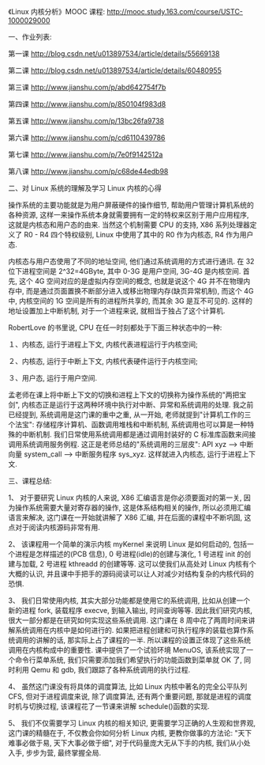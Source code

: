 《Linux 内核分析》MOOC 课程: http://mooc.study.163.com/course/USTC-1000029000

一、作业列表:

第一课 http://blog.csdn.net/u013897534/article/details/55669138

第二课 http://blog.csdn.net/u013897534/article/details/60480955

第三课 http://www.jianshu.com/p/abd642754f7b

第四课 http://www.jianshu.com/p/850104f983d8

第五课 http://www.jianshu.com/p/13bc26fa9738

第六课 http://www.jianshu.com/p/cd6110439786

第七课 http://www.jianshu.com/p/7e0f9142512a

第八课 http://www.jianshu.com/p/c68de44edb98

二、对 Linux 系统的理解及学习 Linux 内核的心得

操作系统的主要功能就是为用户屏蔽硬件的操作细节, 帮助用户管理计算机系统的各种资源, 这样一来操作系统本身就需要拥有一定的特权来区别于用户应用程序, 这就是内核态和用户态的由来. 当然这个机制需要 CPU 的支持, X86 系列处理器定义了 R0 - R4 四个特权级别, Linux 中使用了其中的 R0 作为内核态, R4 作为用户态.

内核态与用户态使用了不同的地址空间, 他们通过系统调用的方式进行通讯. 在 32 位下进程空间是 2^32=4GByte, 其中 0-3G 是用户空间, 3G-4G 是内核空间. 首先, 这个 4G 空间对应的是虚拟内存空间的概念, 也就是说这个 4G 并不在物理内存中, 而是通过页面置换不断部分进入或移出物理内存(缺页异常机制), 而这个 4G 中, 内核空间的 1G 空间是所有的进程所共享的, 而其余 3G 是互不可见的. 这样的地址设置加上中断机制, 对于一个进程来说, 就相当于独占了这个计算机.

RobertLove 的书里说, CPU 在任一时刻都处于下面三种状态中的一种:

１、内核态, 运行于进程上下文, 内核代表进程运行于内核空间;

２、内核态, 运行于中断上下文, 内核代表硬件运行于内核空间;

３、用户态, 运行于用户空间.

孟老师在课上将中断上下文的切换和进程上下文的切换称为操作系统的"两把宝剑", 内核态正是运行于这两种环境中执行对中断、异常和系统调用的处理. 我之前已经提到, 系统调用是这门课的重中之重, 从一开始, 老师就提到"计算机工作的三个法宝": 存储程序计算机、函数调用堆栈和中断机制, 系统调用也可以算是一种特殊的中断机制. 我们日常使用系统调用都是通过调用封装好的 C 标准库函数来间接调用系统调用服务例程. 这正是老师总结的"系统调用的三层皮": API xyz –> 中断向量 system_call –> 中断服务程序 sys_xyz. 这样就进入内核态, 运行于进程上下文.

三、课程总结:

1、 对于要研究 Linux 内核的人来说, X86 汇编语言是你必须要面对的第一关, 因为操作系统需要大量对寄存器的操作, 这是体系结构相关的操作, 所以必须用汇编语言来解决, 这门课在一开始就讲解了 X86 汇编, 并在后面的课程中不断巩固, 这点对于阅读内核源码非常有用.

2、 该课程用一个简单的演示内核 myKernel 来说明 Linux 是如何启动的, 包括一个进程是怎样描述的(PCB 信息), 0 号进程(idle)的创建与演化, 1 号进程 init 的创建与加载, 2 号进程 kthreadd 的创建等等. 这可以使我们从高处对 Linux 内核有个大概的认识, 并且课中手把手的源码阅读可以让人对减少对结构复杂的内核代码的恐惧.

3、 我们日常使用内核, 其实大部分功能都是使用它的系统调用, 比如从创建一个新的进程 fork, 装载程序 execve, 到输入输出, 时间查询等等. 因此我们研究内核, 很大一部分都是在研究如何实现这些系统调用. 这门课在 8 周中花了两周时间来讲解系统调用在内核中是如何进行的. 如果把进程创建和可执行程序的装载也算作系统调用的讲解的话, 那实际上占了课程的一半. 所以课程的设置正体现了这些系统调用在内核构成中的重要性. 课中提供了一个试验环境 MenuOS, 该系统实现了一个命令行菜单系统, 我们只需要添加我们希望执行的功能函数到菜单就 OK 了, 同时利用 Qemu 和 gdb, 我们跟踪了各种系统调用的执行过程.

4、 虽然这门课没有将具体的调度算法, 比如 Linux 内核中著名的完全公平队列 CFS, 但对于进程调度来说, 除了调度算法, 还有两个重要问题, 那就是进程的调度时机与切换过程, 该课程花了一节课来讲解 schedule()函数的实现.

5、 我们不仅需要学习 Linux 内核的相关知识, 更需要学习正确的人生观和世界观, 这门课的精髓在于, 不仅教会你如何分析 Linux 内核, 更教你做事的方法论: "天下难事必做于易, 天下大事必做于细", 对于代码量庞大无从下手的内核, 我们从小处入手, 步步为营, 最终掌握全局.
